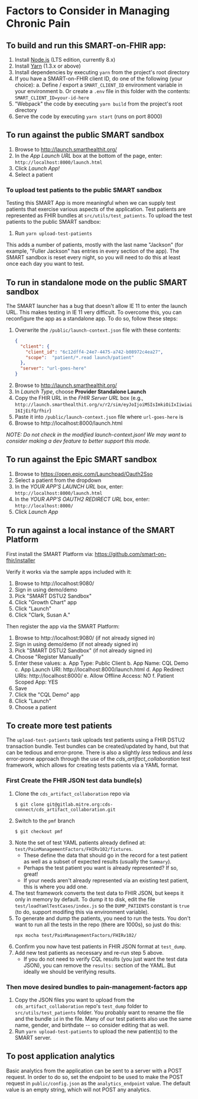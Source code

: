 # Factors to Consider in Managing Chronic Pain

## To build and run this SMART-on-FHIR app:

1. Install [Node.js](https://nodejs.org/en/download/) (LTS edition, currently 8.x)
2. Install [Yarn](https://yarnpkg.com/en/docs/install) (1.3.x or above)
3. Install dependencies by executing `yarn` from the project's root directory
4. If you have a SMART-on-FHIR client ID, do one of the following (your choice):
   a. Define / export a `SMART_CLIENT_ID` environment variable in your environment
   b. Or create a `.env` file in this folder with the contents: `SMART_CLIENT_ID=your-id-here`
5. "Webpack" the code by executing `yarn build` from the project's root directory
6. Serve the code by executing `yarn start` (runs on port 8000)

## To run against the public SMART sandbox

1. Browse to http://launch.smarthealthit.org/
2. In the _App Launch URL_ box at the bottom of the page, enter: `http://localhost:8000/launch.html`
3. Click _Launch App!_
4. Select a patient

### To upload test patients to the public SMART sandbox

Testing this SMART App is more meaningful when we can supply test patients that exercise various aspects of the application.  Test patients are represented as FHIR bundles at `src/utils/test_patients`.  To upload the test patients to the public SMART sandbox:

1. Run `yarn upload-test-patients`

This adds a number of patients, mostly with the last name "Jackson" (for example, "Fuller Jackson" has entries in every section of the app).  The SMART sandbox is reset every night, so you will need to do this at least once each day you want to test.

## To run in standalone mode on the public SMART sandbox

The SMART launcher has a bug that doesn't allow IE 11 to enter the launch URL.  This makes testing in IE 11 very difficult.  To overcome this, you can reconfigure the app as a standalone app.  To do so, follow these steps:

1. Overwrite the `/public/launch-context.json` file with these contents:
   ```json
   {
     "client": {
       "client_id": "6c12dff4-24e7-4475-a742-b08972c4ea27",
       "scope":  "patient/*.read launch/patient"
     },
     "server": "url-goes-here"
   }
   ```
1. Browse to http://launch.smarthealthit.org/
2. In _Launch Type_, choose **Provider Standalone Launch**
3. Copy the FHIR URL in the _FHIR Server URL_ box (e.g., `http://launch.smarthealthit.org/v/r2/sim/eyJoIjoiMSIsImkiOiIxIiwiaiI6IjEifQ/fhir`)
4. Paste it into `/public/launch-context.json` file where `url-goes-here` is
5. Browse to http://localhost:8000/launch.html

_NOTE: Do *not* check in the modified launch-context.json! We may want to consider making a dev feature to better support this mode._

## To run against the Epic SMART sandbox

1. Browse to https://open.epic.com/Launchpad/Oauth2Sso
2. Select a patient from the dropdown
3. In the _YOUR APP'S LAUNCH URL_ box, enter: `http://localhost:8000/launch.html`
4. In the _YOUR APP'S OAUTH2 REDIRECT URL_ box, enter: `http://localhost:8000/`
5. Click _Launch App_

## To run against a local instance of the SMART Platform

First install the SMART Platform via: https://github.com/smart-on-fhir/installer

Verify it works via the sample apps included with it:
1. Browse to http://localhost:9080/
2. Sign in using demo/demo
3. Pick "SMART DSTU2 Sandbox"
4. Click "Growth Chart" app
5. Click "Launch"
6. Click "Clark, Susan A."

Then register the app via the SMART Platform:

1. Browse to http://localhost:9080/ (if not already signed in)
2. Sign in using demo/demo (if not already signed in)
3. Pick "SMART DSTU2 Sandbox" (if not already signed in)
4. Choose "Register Manually"
5. Enter these values:
   a. App Type: Public Client
   b. App Name: CQL Demo
   c. App Launch URI: http://localhost:8000/launch.html
   d. App Redirect URIs: http://localhost:8000/
   e. Allow Offline Access: NO
   f. Patient Scoped App: YES
6. Save
7. Click the "CQL Demo" app
8. Click "Launch"
9. Choose a patient

## To create more test patients

The `upload-test-patients` task uploads test patients using a FHIR DSTU2 transaction bundle.  Test bundles can be created/updated by hand, but that can be tedious and error-prone.  There is also a slightly *less* tedious and *less* error-prone approach through the use of the *cds_artifact_collaboration* test framework, which allows for creating tests patients via a YAML format.

### First Create the FHIR JSON test data bundle(s)

1. Clone the `cds_artifact_collaboration` repo via
   ```
   $ git clone git@gitlab.mitre.org:cds-connect/cds_artifact_collaboration.git
   ```
2. Switch to the `pmf` branch
   ```
   $ git checkout pmf
   ```
3. Note the set of test YAML patients already defined at: `test/PainManagementFactors/FHIRv102/fixtures`.
   - These define the data that should go in the record for a test patient as well as a subset of expected results (usually the `Summary`).
   - Perhaps the test patient you want is already represented?  If so, great!
   - If your needs aren't already represented via an existing test patient, this is where you add one.
4. The test framework converts the test data to FHIR JSON, but keeps it only in memory by default.  To dump it to disk, edit the file `test/loadYamlTestCases/index.js` so the `DUMP_PATIENTS` constant is `true` (to do, support modifing this via environment variable).
5. To generate and dump the patients, you need to run the tests.  You don't want to run all the tests in the repo (there are 1000s), so just do this:
   ```
   npx mocha test/PainManagementFactors/FHIRv102/
   ```
6. Confirm you now have test patients in FHIR JSON format at `test_dump`.
7. Add new test patients as necessary and re-run step 5 above.
   - If you do not need to verify CQL results (you just want the test data JSON), you can remove the `results:` section of the YAML.  But ideally we should be verifying results.

### Then move desired bundles to pain-management-factors app

1. Copy the JSON files you want to upload from the `cds_artifact_collaboration` repo's `test_dump` folder to `src/utils/test_patients` folder.  You probably want to rename the file and the bundle `id` in the file.  Many of our test patients also use the same name, gender, and birthdate -- so consider editing that as well.
2. Run `yarn upload-test-patients` to upload the new patient(s) to the SMART server.

## To post application analytics

Basic analytics from the application can be sent to a server with a POST request. In order to do so, set the endpoint to be used to make the POST request in `public/config.json` as the `analytics_endpoint` value. The default value is an empty string, which will not POST any analytics.
